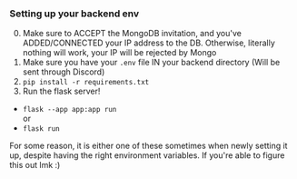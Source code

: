 ### Setting up your backend env
0. Make sure to ACCEPT the MongoDB invitation, and you've ADDED/CONNECTED your IP address to the DB. Otherwise, literally nothing will work, your IP will be rejected by Mongo
1. Make sure you have your `.env` file IN your backend directory (Will be sent through Discord)
2. `pip install -r requirements.txt`
3. Run the flask server!
- `flask --app app:app run`</br>
or</br>
- `flask run`

For some reason, it is either one of these sometimes when newly setting it up, despite having the right environment variables. If you're able to figure this out lmk :)

